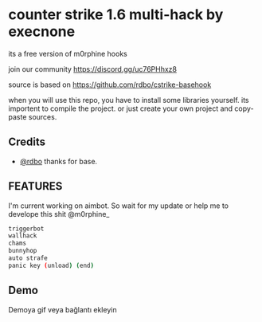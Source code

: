 
# counter strike 1.6 multi-hack by execnone

its a free version of m0rphine hooks 

join our community
https://discord.gg/uc76PHhxz8

source is based on https://github.com/rdbo/cstrike-basehook

when you will use this repo, you have to install some libraries yourself. its importent to compile the project.
or just create your own project and copy-paste sources.
## Credits

- [@rdbo](https://github.com/rdbo) thanks for base.

  
## FEATURES

I'm current working on aimbot. So wait for my update or help me to develope this shit @m0rphine_ 

```bash
triggerbot
wallhack
chams
bunnyhop
auto strafe
panic key (unload) (end)
```

  
## Demo

Demoya gif veya bağlantı ekleyin

  
